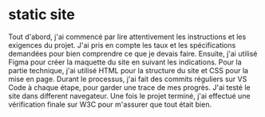 # static site

Tout d'abord, j'ai commencé par lire attentivement les instructions et les exigences du projet. J'ai pris en compte les taux et les spécifications demandées pour bien comprendre ce que je devais faire. Ensuite, j'ai utilisé Figma pour créer la maquette du site en suivant les indications. Pour la partie technique, j'ai utilisé HTML pour la structure du site et CSS pour la mise en page.
Durant le processus, j'ai fait des commits réguliers sur VS Code à chaque étape, pour garder une trace de mes progrès. J'ai testé le site dans different navegateur.
Une fois le projet terminé, j'ai effectué une vérification finale sur W3C pour m'assurer que tout était bien.